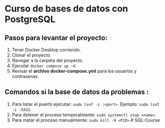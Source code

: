 # Curso de bases de datos con PostgreSQL

## Pasos para levantar el proyecto:

1. Tener Docker Desktop corriendo.
2. Clonar el proyecto.
3. Navegar a la carpeta del proyecto.
4. Ejecutar ```docker compose up -d```.
5. Revisar el **archivo docker-compose.yml** para los usuarios y contrasenas.

## Comandos si la base de datos da problemas <linux>:

1. Para listar el puerto ejecutar: ```sudo lsof -i :<port>```. Ejemplo: ```sudo lsof -i :5432```.
2. Para detener el proceso temporalmente: ```sudo systemctl stop <name>```.
3. Para matar el proceso manualmente: ```sudo kill -9 <PID>```.# SQL-Course
